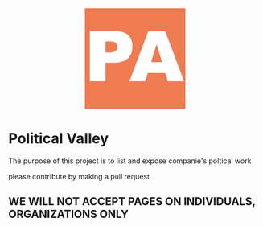 
<div align="center">
    <img src="static/logos/logo-1024.png" alt="Logo" width='200px' height='200px'/>
</div>

# Political Valley
The purpose of this project is to list and expose companie's poltical work

please contribute by making a pull request

## WE WILL NOT ACCEPT PAGES ON INDIVIDUALS, ORGANIZATIONS ONLY
